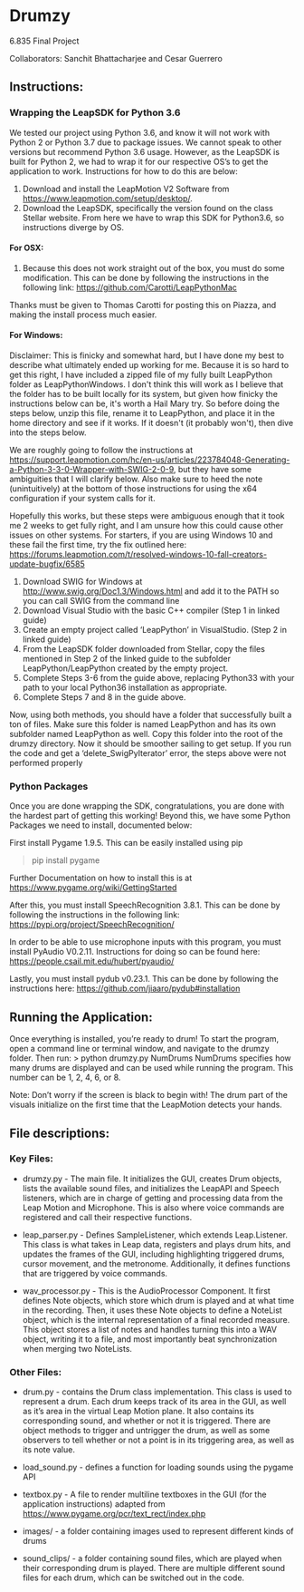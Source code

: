 # Drumzy
6.835 Final Project

Collaborators: Sanchit Bhattacharjee and Cesar Guerrero

## Instructions:
### Wrapping the LeapSDK for Python 3.6
We tested our project using Python 3.6, and know it will not work with Python 2 or Python 3.7 due to package issues. We cannot speak to other versions but recommend Python 3.6 usage. However, as the LeapSDK is built for Python 2, we had to wrap it for our respective OS’s to get the application to work. Instructions for how to do this are below:

1. Download and install the LeapMotion V2 Software from https://www.leapmotion.com/setup/desktop/.
2. Download the LeapSDK, specifically the version found on the class Stellar website. From here we have to wrap this SDK for Python3.6, so instructions diverge by OS.

#### For OSX:
1. Because this does not work straight out of the box, you must do some modification. This can be done by following the instructions in the following link: 
https://github.com/Carotti/LeapPythonMac

Thanks must be given to Thomas Carotti for posting this on Piazza, and making the install process much easier.

#### For Windows:

Disclaimer: This is finicky and somewhat hard, but I have done my best to describe what ultimately ended up working for me. Because it is so hard to get this right, I have included a zipped file of my fully built LeapPython folder as LeapPythonWindows. I don't think this will work as I believe that the folder has to be built locally for its system, but given how finicky the instructions below can be, it's worth a Hail Mary try. So before doing the steps below, unzip this file, rename it to LeapPython, and place it in the home directory and see if it works. If it doesn't (it probably won't), then dive into the steps below.

We are roughly going to follow the instructions at https://support.leapmotion.com/hc/en-us/articles/223784048-Generating-a-Python-3-3-0-Wrapper-with-SWIG-2-0-9, but they have some ambiguities that I will clarify below. Also make sure to heed the note (unintuitively) at the bottom of those instructions for using the x64 configuration if your system calls for it.

Hopefully this works, but these steps were ambiguous enough that it took me 2 weeks to get fully right, and I am unsure how this could cause other issues on other systems. For starters, if you are using Windows 10 and these fail the first time, try the fix outlined here: https://forums.leapmotion.com/t/resolved-windows-10-fall-creators-update-bugfix/6585

1. Download SWIG for Windows at http://www.swig.org/Doc1.3/Windows.html and add it to the PATH so you can call SWIG from the command line
2. Download Visual Studio with the basic C++ compiler (Step 1 in linked guide)
3. Create an empty project called ‘LeapPython’ in VisualStudio. (Step 2 in linked guide)
4. From the LeapSDK folder downloaded from Stellar, copy the files mentioned in Step 2 of the linked guide to the subfolder LeapPython/LeapPython created by the empty project.
5. Complete Steps 3-6 from the guide above, replacing Python33 with your path to your local Python36 installation as appropriate.
6. Complete Steps 7 and 8 in the guide above.


Now, using both methods, you should have a folder that successfully built a ton of files. Make sure this folder is named LeapPython and has its own subfolder named LeapPython as well. Copy this folder into the root of the drumzy directory. Now it should be smoother sailing to get setup. If you run the code and get a ‘delete_SwigPyIterator’ error, the steps above were not performed properly

### Python Packages
Once you are done wrapping the SDK, congratulations, you are done with the hardest part of getting this working! Beyond this, we have some Python Packages we need to install, documented below:

First install Pygame 1.9.5. This can be easily installed using pip
 > pip install pygame 
 
Further Documentation on how to install this is at https://www.pygame.org/wiki/GettingStarted

After this, you must install SpeechRecognition 3.8.1. This can be done by following the instructions in the following link:
https://pypi.org/project/SpeechRecognition/

In order to be able to use microphone inputs with this program, you must install PyAudio V0.2.11. Instructions for doing so can be found here:
https://people.csail.mit.edu/hubert/pyaudio/

Lastly, you must install pydub v0.23.1. This can be done by following the instructions here:
https://github.com/jiaaro/pydub#installation

## Running the Application:

Once everything is installed, you’re ready to drum! To start the program, open a command line or terminal window, and navigate to the drumzy folder. Then run:
	> python drumzy.py NumDrums
NumDrums specifies how many drums are displayed and can be used while running the program. This number can be 1, 2, 4, 6, or 8.

Note: Don’t worry if the screen is black to begin with! The drum part of the visuals initialize on the first time that the LeapMotion detects your hands.

## File descriptions:

### Key Files:
- drumzy.py - The main file. It initializes the GUI, creates Drum objects, lists the available sound files, and initializes the LeapAPI and Speech listeners, which are in charge of getting and processing data from the Leap Motion and Microphone. This is also where voice commands are registered and call their respective functions.

- leap_parser.py - Defines SampleListener, which extends Leap.Listener. This class is what takes in Leap data, registers and plays drum hits, and updates the frames of the GUI, including highlighting triggered drums, cursor movement, and the metronome. Additionally, it defines functions that are triggered by voice commands.

- wav_processor.py - This is the AudioProcessor Component. It first defines Note objects, which store which drum is played and at what time in the recording. Then, it uses these Note objects to define a NoteList object, which is the internal representation of a final recorded measure. This object stores a list of notes and handles turning this into a WAV object, writing it to a file, and most importantly beat synchronization when merging two NoteLists.

### Other Files:

- drum.py - contains the Drum class implementation. This class is used to represent a drum. Each drum keeps track of its area in the GUI, as well as it’s area in the virtual Leap Motion plane. It also contains its corresponding sound, and whether or not it is triggered. There are object methods to trigger and untrigger the drum, as well as some observers to tell whether or not a point is in its triggering area, as well as its note value.

- load_sound.py - defines a function for loading sounds using the pygame API

- textbox.py - A file to render multiline textboxes in the GUI (for the application instructions) adapted from https://www.pygame.org/pcr/text_rect/index.php

- images/ - a folder containing images used to represent different kinds of drums

- sound_clips/ - a folder containing sound files, which are played when their corresponding drum is played. There are multiple different sound files for each drum, which can be switched out in the code.

